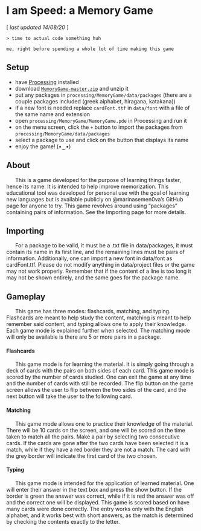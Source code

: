 # I am Speed: a Memory Game 
[ *last updated 14/08/20* ] 
 
    > time to actual code something huh 
    
    me, right before spending a whole lot of time making this game

## Setup
- have [Processing](https://processing.org/download/ "download Processing") installed 
- download [`MemoryGame-master.zip`](https://github.com/marinasemen0va/MemoryGame/archive/master.zip "download MemoryGame-master.zip") and unzip it
- put any packages in `processing/MemoryGame/data/packages` (there are a couple packages included (greek alphabet, hiragana, katakana))
- if a new font is needed replace `cardFont.ttf` in `data/font` with a file of the same name and extension
- open `processing/MemoryGame/MemoryGame.pde` in Processing and run it
- on the menu screen, click the `+` button to import the packages from `processing/MemoryGame/data/packages`
- select a package to use and click on the button that displays its name
- enjoy the game! (•‿•)

## About
&nbsp;&nbsp;&nbsp;&nbsp;&nbsp;&nbsp;This is a game developed for the 
purpose of learning things faster, hence its name. It is intended to help 
improve memorization. This educational tool was developed for personal use 
with the goal of learning new languages but is available publicly on 
@marinasemen0va’s GitHub page for anyone to try. This game revolves 
around using “packages” containing pairs of information. See the Importing 
page for more details. 

## Importing
&nbsp;&nbsp;&nbsp;&nbsp;&nbsp;&nbsp;For a package to be valid, it must be 
a .txt file in data/packages, it must contain its name in its first line, 
and the remaining lines must be pairs of information. Additionally, 
one can import a new font in data/font as cardFont.ttf. Please do not modify 
anything in data/project files or the game may not work properly. 
Remember that if the content of a line is too long it may not be 
shown entirely, and the same goes for the package name.

## Gameplay
&nbsp;&nbsp;&nbsp;&nbsp;&nbsp;&nbsp;This game has three modes: 
flashcards, matching, and typing. Flashcards are meant to help 
study the content, matching is meant to help remember said content, 
and typing allows one to apply their knowledge. Each game mode is 
explained further when selected. The matching mode will only be 
available is there are 5 or more pairs in a package.

#### Flashcards
&nbsp;&nbsp;&nbsp;&nbsp;&nbsp;&nbsp;This game mode is for 
learning the material. It is simply going through a deck of 
cards with the pairs on both sides of each card. This game 
mode is scored by the number of cards studied. One can exit 
the game at any time and the number of cards with still be 
recorded. The flip button on the game screen allows the 
user to flip between the two sides of the card, and the 
next button will take the user to the following card. 

#### Matching
&nbsp;&nbsp;&nbsp;&nbsp;&nbsp;&nbsp;This game mode allows 
one to practice their knowledge of the material. There 
will be 10 cards on the screen, and one will be scored 
on the time taken to match all the pairs. Make a pair by 
selecting two consecutive cards. If the cards are gone 
after the two cards have been selected it is a match, 
while if they have a red border they are not a match. 
The card with the grey border will indicate the first 
card of the two chosen.

#### Typing
&nbsp;&nbsp;&nbsp;&nbsp;&nbsp;&nbsp;This game mode 
is intended for the application of learned material. 
One will enter their answer in the text box and press 
the show button. If the border is green the answer was 
correct, while if it is red the answer was off and the 
correct one will be displayed. This game is scored based 
on have many cards were done correctly. The entry works 
only with the English alphabet, and it works best with 
short answers, as the match is determined by checking the 
contents exactly to the letter. 
